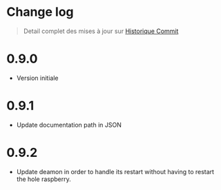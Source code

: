 Change log
==========

> Detail complet des mises à jour sur [Historique
> Commit](https://github.com/tlierdotfr/jeedom-plugin-rpict/commits/master)

0.9.0
=====
- Version initiale

0.9.1
=====
- Update documentation path in JSON

0.9.2
=====
- Update deamon in order to handle its restart without having to restart the hole raspberry.
